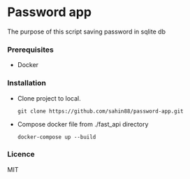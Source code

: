 # Password app


The purpose of this script saving password in sqlite db

### Prerequisites
 
- Docker


### Installation

- Clone project to local.
       
      git clone https://github.com/sahin88/password-app.git

- Compose docker file from ./fast_api directory

      docker-compose up --build 


### Licence 

MIT

###


